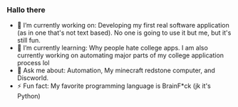### Hallo there

- 🔭 I’m currently working on: Developing my first real software application (as in one that's not text based). No one is going to use it but me, but it's still fun.
- 🌱 I’m currently learning: Why people hate college apps. I am also currently working on automating major parts of my college application process lol
- 💬 Ask me about: Automation, My minecraft redstone computer, and Discworld.
- ⚡ Fun fact: My favorite programming language is BrainF*ck (jk it's Python)
